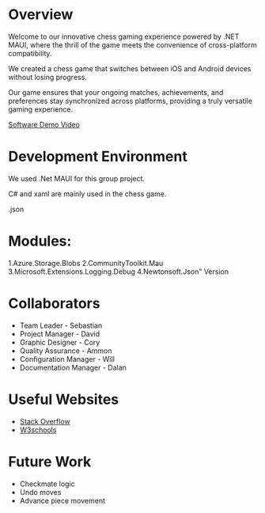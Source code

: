 # Overview


Welcome to our innovative chess gaming experience powered by .NET MAUI, where the thrill of the game meets the convenience of cross-platform compatibility.

We created a chess game that switches between iOS and Android devices without losing progress. 

Our game ensures that your ongoing matches, achievements, and preferences stay synchronized across platforms, providing a truly versatile gaming experience.

[Software Demo Video](https://youtu.be/1c21rRXE2ys)

# Development Environment

We used .Net MAUI for this group project.

C# and xaml are mainly used in the chess game.

.json

# Modules: 
1.Azure.Storage.Blobs
2.CommunityToolkit.Mau
3.Microsoft.Extensions.Logging.Debug
4.Newtonsoft.Json" Version


# Collaborators

* Team Leader - Sebastian
* Project Manager - David
* Graphic Designer - Cory
* Quality Assurance - Ammon
* Configuration Manager - Will
* Documentation Manager - Dalan
  
# Useful Websites

* [Stack Overflow](https://stackoverflow.com/)
* [W3schools](https://www.w3schools.com/cs/index.php)

# Future Work

* Checkmate logic
* Undo moves
* Advance piece movement

